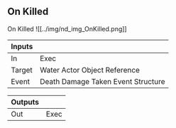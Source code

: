 ## On Killed
On Killed
![[../img/nd_img_OnKilled.png]]

|Inputs||
|--|--|
| In | Exec |
| Target | Water Actor Object Reference |
| Event | Death Damage Taken Event Structure |

|Outputs||
|--|--|
| Out | Exec |
